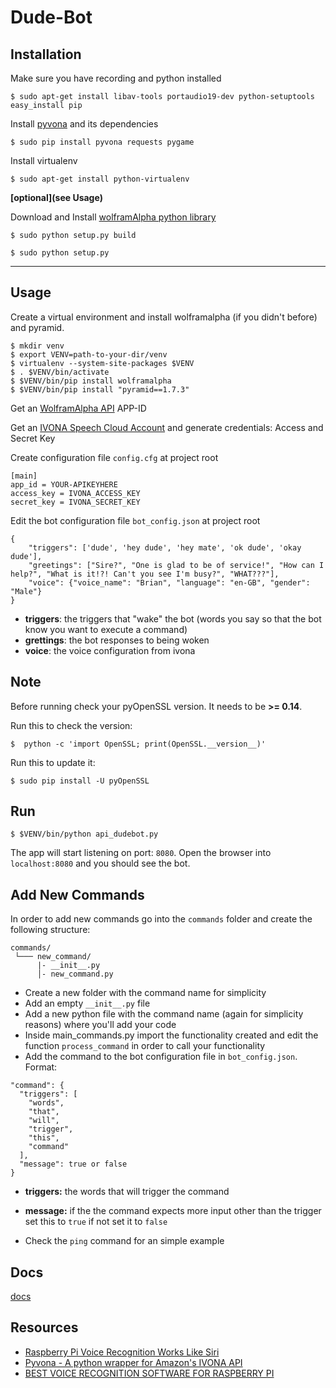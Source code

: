 # Dude-Bot

## Installation

Make sure you have recording and python installed

    $ sudo apt-get install libav-tools portaudio19-dev python-setuptools easy_install pip

Install [pyvona](https://github.com/zbears/pyvona) and its dependencies

    $ sudo pip install pyvona requests pygame

Install virtualenv

    $ sudo apt-get install python-virtualenv


**\[optional\](see Usage)**

Download and Install [wolframAlpha python library](https://github.com/jaraco/wolframalpha)

    $ sudo python setup.py build

    $ sudo python setup.py

<hr>

## Usage

Create a virtual environment and install wolframalpha (if you didn't before) and pyramid.

    $ mkdir venv
    $ export VENV=path-to-your-dir/venv
    $ virtualenv --system-site-packages $VENV
    $ . $VENV/bin/activate
    $ $VENV/bin/pip install wolframalpha
    $ $VENV/bin/pip install "pyramid==1.7.3"


Get an [WolframAlpha API](http://products.wolframalpha.com/api/) APP-ID

Get an [IVONA Speech Cloud Account](https://www.ivona.com/us/for-business/speech-cloud/) and generate credentials: Access and Secret Key


Create configuration file `config.cfg` at project root

```
[main]
app_id = YOUR-APIKEYHERE
access_key = IVONA_ACCESS_KEY
secret_key = IVONA_SECRET_KEY
```

Edit the bot configuration file `bot_config.json` at project root

```
{
	"triggers": ['dude', 'hey dude', 'hey mate', 'ok dude', 'okay dude'],
	"greetings": ["Sire?", "One is glad to be of service!", "How can I help?", "What is it!?! Can't you see I'm busy?", "WHAT???"],
	"voice": {"voice_name": "Brian", "language": "en-GB", "gender": "Male"}
}
```

- **triggers**: the triggers that "wake" the bot (words you say so that the bot know you want to execute a command)
- **grettings**: the bot responses to being woken
- **voice**: the voice configuration from ivona

## Note
Before running check your pyOpenSSL version. It needs to be **>= 0.14**.

Run this to check the version:

    $  python -c 'import OpenSSL; print(OpenSSL.__version__)'

Run this to update it:    

    $ sudo pip install -U pyOpenSSL

## Run

    $ $VENV/bin/python api_dudebot.py

The app will start listening on port: `8080`.
Open the browser into `localhost:8080` and you should see the bot.

## Add New Commands
In order to add new commands go into the `commands` folder and create the following structure:
```
commands/
 └─── new_command/
      |- __init__.py
      │- new_command.py
```
- Create a new folder with the command name for simplicity
- Add an empty `__init__.py` file
- Add a new python file with the command name (again for simplicity reasons) where you'll add your code
- Inside main_commands.py import the functionality created and edit the function `process_command` in order to call your functionality
- Add the command to the bot configuration file in `bot_config.json`. Format:
```
"command": {
  "triggers": [
    "words",
    "that",
    "will",
    "trigger",
    "this",
    "command"
  ],
  "message": true or false
}
```
  - **triggers:** the words that will trigger the command
  - **message:** if the the command expects more input other than the trigger set this to `true` if not set it to `false`

- Check the `ping` command for an simple example

## Docs
[docs](./docs)

## Resources

- [Raspberry Pi Voice Recognition Works Like Siri](https://oscarliang.com/raspberry-pi-voice-recognition-works-like-siri/)
- [Pyvona - A python wrapper for Amazon's IVONA API](http://zacharybears.com/pyvona/)
- [BEST VOICE RECOGNITION SOFTWARE FOR RASPBERRY PI](http://diyhacking.com/best-voice-recognition-software-for-raspberry-pi/)
